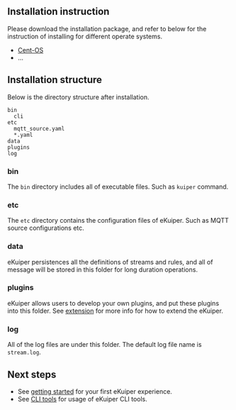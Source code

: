 ## Installation instruction

Please download the installation package, and refer to below for the instruction of installing for different operate systems.

- [Cent-OS](cent-os.md)
- ...

## Installation structure 

Below is the directory structure after installation. 

```shell
bin
  cli
etc
  mqtt_source.yaml
  *.yaml
data
plugins
log
```

### bin

The ``bin`` directory includes all of executable files. Such as ``kuiper`` command.

### etc

The ``etc`` directory contains the configuration files of eKuiper. Such as MQTT source configurations etc.

### data

eKuiper persistences all the definitions of streams and rules, and all of message will be stored in this folder  for long duration operations.

### plugins

eKuiper allows users to develop your own plugins, and put these plugins into this folder.  See [extension](../../extension/overview.md) for more info for how to extend the eKuiper.

### log

All of the log files are under this folder. The default log file name is ``stream.log``.

## Next steps

- See [getting started](../../getting_started.md) for your first eKuiper experience.
- See [CLI tools](../../cli/overview.md) for usage of eKuiper CLI tools.

